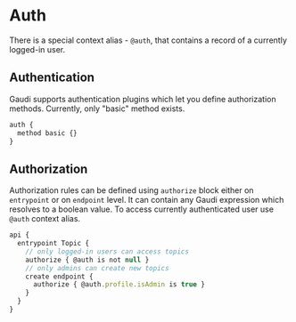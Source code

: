 # Auth

There is a special context alias - `@auth`, that contains a record of a currently logged-in user.

## Authentication

Gaudi supports authentication plugins which let you define authorization methods. Currently, only "basic" method exists.

```javascript
auth {
  method basic {}
}
```

## Authorization

Authorization rules can be defined using `authorize` block either on `entrypoint` or on `endpoint` level. It can contain any Gaudi expression which resolves to a boolean value. To access currently authenticated user use `@auth` context alias.

```javascript
api {
  entrypoint Topic {
    // only logged-in users can access topics
    authorize { @auth is not null }
    // only admins can create new topics
    create endpoint {
      authorize { @auth.profile.isAdmin is true }
    }
  }
}
```
